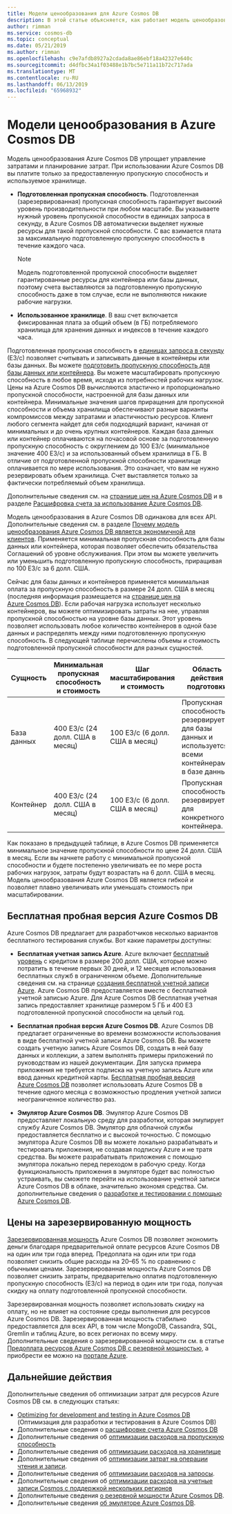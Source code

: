 ```yaml
---
title: Модели ценообразования для Azure Cosmos DB
description: В этой статье объясняется, как работает модель ценообразования Azure Cosmos DB и как она упрощает управление затратами и планирование затрат.
author: rimman
ms.service: cosmos-db
ms.topic: conceptual
ms.date: 05/21/2019
ms.author: rimman
ms.openlocfilehash: c9e7afdb8927a2cdada8ae86ebf18a42327e640c
ms.sourcegitcommit: d4dfbc34a1f03488e1b7bc5e711a11b72c717ada
ms.translationtype: MT
ms.contentlocale: ru-RU
ms.lasthandoff: 06/13/2019
ms.locfileid: "65968932"
---
```

# <a name="pricing-model-in-azure-cosmos-db"></a>Модели ценообразования в Azure Cosmos DB 

Модель ценообразования Azure Cosmos DB упрощает управление затратами и планирование затрат. При использовании Azure Cosmos DB вы платите только за предоставленную пропускную способность и используемое хранилище.

* **Подготовленная пропускная способность**. Подготовленная (зарезервированная) пропускная способность гарантирует высокий уровень производительности при любом масштабе. Вы указываете нужный уровень пропускной способности в единицах запроса в секунду, в Azure Cosmos DB автоматически выделяет нужные ресурсы для такой пропускной способности. С вас взимается плата за максимальную подготовленную пропускную способность в течение каждого часа.

   > [!NOTE]
   > Модель подготовленной пропускной способности выделяет гарантированные ресурсы для контейнера или базы данных, поэтому счета выставляются за подготовленную пропускную способность даже в том случае, если не выполняются никакие рабочие нагрузки.

* **Использованное хранилище**. В ваш счет включается фиксированная плата за общий объем (в ГБ) потребляемого хранилища для хранения данных и индексов в течение каждого часа.

Подготовленная пропускная способность в [единицах запроса в секунду](request-units.md) (ЕЗ/с) позволяет считывать и записывать данные в контейнеры или базы данных. Вы можете [подготовить пропускную способность для базы данных или контейнера](set-throughput.md). Вы можете масштабировать пропускную способность в любое время, исходя из потребностей рабочих нагрузок. Цены на Azure Cosmos DB вычисляются эластично и пропорционально пропускной способности, настроенной для базы данных или контейнера. Минимальные значения шагов приращения для пропускной способности и объема хранилища обеспечивают разные варианты компромиссов между затратами и эластичностью ресурсов. Клиент любого сегмента найдет для себя подходящий вариант, начиная от минимальных и до очень крупных контейнеров. Каждая база данных или контейнер оплачиваются на почасовой основе за подготовленную пропускную способность с округлением до 100 ЕЗ/с (минимальное значение 400 ЕЗ/с) и за использованный объем хранилища в ГБ. В отличие от подготовленной пропускной способности хранилище оплачивается по мере использования. Это означает, что вам не нужно резервировать объем хранилища. Счет выставляется только за фактически потребляемый объем хранилища.

Дополнительные сведения см. на [странице цен на Azure Cosmos DB](https://azure.microsoft.com/pricing/details/cosmos-db/) и в разделе [Расшифровка счета за использование Azure Cosmos DB](understand-your-bill.md).

Модель ценообразования в Azure Cosmos DB одинакова для всех API. Дополнительные сведения см. в разделе [Почему модель ценообразования Azure Cosmos DB является экономичной для клиентов](total-cost-ownership.md). Применяется минимальная пропускная способность для базы данных или контейнера, которая позволяет обеспечить обязательства Соглашений об уровне обслуживания. При этом вы можете увеличить или уменьшить подготовленную пропускную способность, приращивая по 100 ЕЗ/с за 6 долл. США.

Сейчас для базы данных и контейнеров применяется минимальная оплата за пропускную способность в размере 24 долл. США в месяц (последняя информация размещается на [странице цен на Azure Cosmos DB](https://azure.microsoft.com/pricing/details/cosmos-db/)). Если рабочая нагрузка использует несколько контейнеров, вы можете оптимизировать затраты на нее, управляя пропускной способностью на уровне базы данных. Этот уровень позволяет использовать любое количество контейнеров в одной базе данных и распределять между ними подготовленную пропускную способность. В следующей таблице перечислены объемы и стоимость подготовленной пропускной способности для разных сущностей.

|**Сущность**  | **Минимальная пропускная способность и стоимость** |**Шаг масштабирования и стоимость** |**Область действия подготовки** |
|---------|---------|---------|-------|
|База данных    | 400 ЕЗ/с (24 долл. США в месяц)    | 100 ЕЗ/с (6 долл. США в месяц)   |Пропускная способность резервируется для базы данных и используется всеми контейнерами в базе данных. |
|Контейнер     | 400 ЕЗ/с (24 долл. США в месяц)    | 100 ЕЗ/с (6 долл. США в месяц)  |Пропускная способность резервируется для конкретного контейнера. |

Как показано в предыдущей таблице, в Azure Cosmos DB применяется минимальное значение пропускной способности по цене 24 долл. США в месяц. Если вы начнете работу с минимальной пропускной способности и будете постепенно увеличивать ее по мере роста рабочих нагрузок, затраты будут возрастать на 6 долл. США в месяц. Модель ценообразования Azure Cosmos DB является гибкой и позволяет плавно увеличивать или уменьшать стоимость при масштабировании.

## <a name="try-azure-cosmos-db-for-free"></a>Бесплатная пробная версия Azure Cosmos DB 

Azure Cosmos DB предлагает для разработчиков несколько вариантов бесплатного тестирования службы. Вот какие параметры доступны:

* **Бесплатная учетная запись Azure**. Azure включает [бесплатный уровень](https://azure.microsoft.com/free/) с кредитом в размере 200 долл. США, которые можно потратить в течение первых 30 дней, и 12 месяцев использования бесплатных служб в ограниченном объеме. Дополнительные сведения см. на странице [создания бесплатной учетной записи Azure](../billing/billing-avoid-charges-free-account.md). Azure Cosmos DB предоставляется вместе с бесплатной учетной записью Azure. Для Azure Cosmos DB бесплатная учетная запись предоставляет хранилище размером 5 ГБ и 400 ЕЗ подготовленной пропускной способности на целый год. 

* **Бесплатная пробная версия Azure Cosmos DB**. Azure Cosmos DB предлагает ограниченные во времени возможности использования в виде бесплатной учетной записи Azure Cosmos DB. Вы можете создать учетную запись Azure Cosmos DB, создать в ней базу данных и коллекции, а затем выполнять примеры приложений по руководствам из нашей документации. Для запуска примера приложения не требуется подписка на учетную запись Azure или ввод данных кредитной карты. [Бесплатная пробная версия Azure Cosmos DB](https://azure.microsoft.com/try/cosmosdb/) позволяет использовать Azure Cosmos DB в течение одного месяца с возможностью продления учетной записи неограниченное количество раз.

* **Эмулятор Azure Cosmos DB**. Эмулятор Azure Cosmos DB предоставляет локальную среду для разработки, которая эмулирует службу Azure Cosmos DB. Эмулятор для облачной службы предоставляется бесплатно и с высокой точностью. С помощью эмулятора Azure Cosmos DB вы можете локально разрабатывать и тестировать приложения, не создавая подписку Azure и не тратя средства. Вы можете разрабатывать приложения с помощью эмулятора локально перед переходом в рабочую среду. Когда функциональность приложения в эмуляторе будет вас полностью устраивать, вы сможете перейти на использование учетной записи Azure Cosmos DB в облаке, значительно экономя средства. См. дополнительные сведения о [разработке и тестировании с помощью Azure Cosmos DB](local-emulator.md).

## <a name="pricing-with-reserved-capacity"></a>Цены на зарезервированную мощность

[Зарезервированная мощность](cosmos-db-reserved-capacity.md) Azure Cosmos DB позволяет экономить деньги благодаря предварительной оплате ресурсов Azure Cosmos DB на один или три года вперед. Предоплата на один или три года позволяет снизить общие расходы на 20–65 % по сравнению с обычными ценами. Зарезервированная мощность Azure Cosmos DB позволяет снизить затраты, предварительно оплатив подготовленную пропускную способность (ЕЗ/с) на период в один или три года, получая скидку на оплату подготовленной пропускной способности. 

Зарезервированная мощность позволяет использовать скидку на оплату, но не влияет на состояние среды выполнения для ресурсов Azure Cosmos DB. Зарезервированная мощность стабильно предоставляется для всех API, в том числе MongoDB, Cassandra, SQL, Gremlin и таблиц Azure, во всех регионах по всему миру. Дополнительные сведения о зарезервированной мощности см. в статье [Предоплата ресурсов Azure Cosmos DB с резервной мощностью](cosmos-db-reserved-capacity.md), а приобрести ее можно на [портале Azure](https://portal.azure.com/).

## <a name="next-steps"></a>Дальнейшие действия

Дополнительные сведения об оптимизации затрат для ресурсов Azure Cosmos DB см. в следующих статьях:

* [Optimizing for development and testing in Azure Cosmos DB](optimize-dev-test.md) (Оптимизация для разработки и тестирования в Azure Cosmos DB)
* Дополнительные сведения о [расшифровке счета Azure Cosmos DB](understand-your-bill.md)
* Дополнительные сведения об [оптимизации расходов на пропускную способность](optimize-cost-throughput.md)
* Дополнительные сведения об [оптимизации расходов на хранилище](optimize-cost-storage.md)
* Дополнительные сведения об [оптимизации затрат на операции чтения и записи](optimize-cost-reads-writes.md).
* Дополнительные сведения об [оптимизации расходов на запросы](optimize-cost-queries.md).
* Дополнительные сведения об [оптимизации расходов на учетные записи Cosmos с поддержкой нескольких регионов](optimize-cost-regions.md)
* Дополнительные сведения [о резервной мощности Azure Cosmos DB](cosmos-db-reserved-capacity.md).
* Дополнительные сведения [об эмуляторе Azure Cosmos DB](local-emulator.md).
